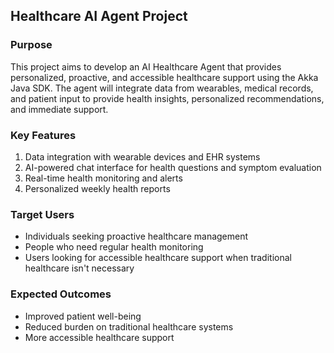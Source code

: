 ## Healthcare AI Agent Project

### Purpose
This project aims to develop an AI Healthcare Agent that provides personalized, proactive, and accessible healthcare support using the Akka Java SDK. The agent will integrate data from wearables, medical records, and patient input to provide health insights, personalized recommendations, and immediate support.

### Key Features
1. Data integration with wearable devices and EHR systems
2. AI-powered chat interface for health questions and symptom evaluation
3. Real-time health monitoring and alerts
4. Personalized weekly health reports

### Target Users
- Individuals seeking proactive healthcare management
- People who need regular health monitoring
- Users looking for accessible healthcare support when traditional healthcare isn't necessary

### Expected Outcomes
- Improved patient well-being
- Reduced burden on traditional healthcare systems
- More accessible healthcare support